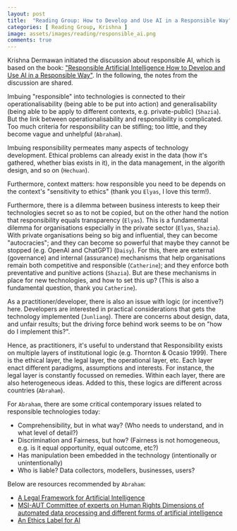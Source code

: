 ```yaml
---
layout: post
title:  "Reading Group: How to Develop and Use AI in a Responsible Way"
categories: [ Reading Group, Krishna ]
image: assets/images/reading/responsible_ai.png
comments: true
---
```


Krishna Dermawan initiated the discussion about responsible AI, which is based on the book: ["Responsible Artificial Intelligence How to Develop and Use AI in a Responsible Way"](https://link.springer.com/book/10.1007/978-3-030-30371-6?trk=public_post_comment-text). In the following, the notes from the discussion are shared.

Imbuing "responsible" into technologies is connected to their operationalisability (being able to be put into action) and generalisability (being able to be apply to different contexts, e.g. private-public) (`Shazia`). But the link between operationalisability and responsibility is complicated. Too much criteria for responsibility can be stifling; too little, and they become vague and unhelpful (`Abraham`).

Imbuing responsibility permeates many aspects of technology development. Ethical problems can already exist in the data (how it's gathered, whether bias exists in it), in the data management, in the algorith design, and so on (`Hechuan`). 

Furthermore, context matters: how responsible you need to be depends on the context's "sensitivity to ethics" (thank you `Elyas`, I love this term!). 

Furthermore, there is a dilemma between business interests to keep their technologies secret so as to not be copied, but on the other hand the notion that responsibility equals transparency (`Elyas`). This is a fundamental dilemma for organisations especially in the private sector (`Elyas`, `Shazia`). With private organisations being so big and influential, they can become "autocracies"; and they can become so powerful that maybe they cannot be stopped (e.g. OpenAI and ChatGPT) (`Daisy`). For this, there are external (governance) and internal (assurance) mechanisms that help organisations remain both competitive and responsible (`Catherine`); and they enforce both preventative and punitive actions (`Shazia`). But are these mechanisms in place for new technologies, and how to set this up? (This is also a fundamental question, thank you `Catherine`).

As a practitioner/developer, there is also an issue with logic (or incentive?) here. Developers are interested in practical considerations that gets the technology implemented (`Junliang`). There are concerns about design, data, and unfair results; but the driving force behind work seems to be on "how do I implement this?". 

Hence, as practitioners, it's useful to understand that Responsibility exists on multiple layers of institutional logic (e.g. Thornton & Ocasio 1999). There is the ethical layer, the legal layer, the operational layer, etc. Each layer enact different paradigms, assumptions and interests. For instance, the legal layer is constantly focussed on remedies. Within each layer, there are also heterogeneous ideas. Added to this, these logics are different across countries (`Abraham`). 

For `Abraham`, there are some critical contemporary issues related to responsible technologies today:
+ Comprehensibility, but in what way? (Who needs to understand, and in what level of detail?)
+ Discrimination and Fairness, but how? (Fairness is not homogeneous, e.g. is it equal opportunity, equal outcome, etc?)
+ Has manipulation been embedded in the technology (intentionally or unintentionally)
+ Who is liable? Data collectors, modellers, businesses, users? 

Below are resources recommended by `Abraham`:
+ [A Legal Framework for Artificial Intelligence](https://www.google.com/url?sa=t&rct=j&q=&esrc=s&source=web&cd=&ved=2ahUKEwiv0rCYiJb9AhXiXWwGHWXxAkoQFnoECAwQAQ&url=https%3A%2F%2Fwww.dsi.uzh.ch%2Fdam%2Fjcr%3Ae4282e12-151d-4224-8ff8-a202c5a097fb%2Fdsi-strategy-lab-21-en.pdf&usg=AOvVaw16HCOSKfhBjtHxIrAVfd3U)
+ [MSI-AUT Committee of experts on Human Rights Dimensions of automated data processing and different forms of artificial intelligence](https://www.coe.int/en/web/freedom-expression/msi-aut) 
+ [An Ethics Label for AI](https://www.uni-stuttgart.de/en/research/forschung-leben/1-2021/ethics-label/)
